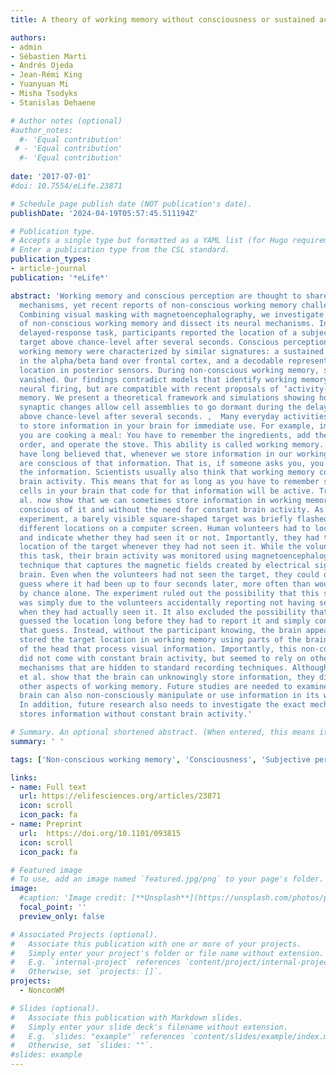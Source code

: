 ```yaml
---
title: A theory of working memory without consciousness or sustained activity

authors:
- admin
- Sébastien Marti
- Andrés Ojeda
- Jean-Rémi King
- Yuanyuan Mi
- Misha Tsodyks
- Stanislas Dehaene

# Author notes (optional)
#author_notes:
  #- 'Equal contribution'
 # - 'Equal contribution'
  #- 'Equal contribution'
  
date: '2017-07-01'
#doi: 10.7554/eLife.23871

# Schedule page publish date (NOT publication's date).
publishDate: '2024-04-19T05:57:45.511194Z'

# Publication type.
# Accepts a single type but formatted as a YAML list (for Hugo requirements).
# Enter a publication type from the CSL standard.
publication_types:
- article-journal
publication: '*eLife*'

abstract: 'Working memory and conscious perception are thought to share similar brain
  mechanisms, yet recent reports of non-conscious working memory challenge this view.
  Combining visual masking with magnetoencephalography, we investigate the reality
  of non-conscious working memory and dissect its neural mechanisms. In a spatial
  delayed-response task, participants reported the location of a subjectively unseen
  target above chance-level after several seconds. Conscious perception and conscious
  working memory were characterized by similar signatures: a sustained desynchronization
  in the alpha/beta band over frontal cortex, and a decodable representation of target
  location in posterior sensors. During non-conscious working memory, such activity
  vanished. Our findings contradict models that identify working memory with sustained
  neural firing, but are compatible with recent proposals of ‘activity-silent’ working
  memory. We present a theoretical framework and simulations showing how slowly decaying
  synaptic changes allow cell assemblies to go dormant during the delay, yet be retrieved
  above chance-level after several seconds. ,  Many everyday activities require you
  to store information in your brain for immediate use. For example, imagine that
  you are cooking a meal: You have to remember the ingredients, add them in the correct
  order, and operate the stove. This ability is called working memory. Researchers
  have long believed that, whenever we store information in our working memory, we
  are conscious of that information. That is, if someone asks you, you can report
  the information. Scientists usually also think that working memory comes with constant
  brain activity. This means that for as long as you have to remember something, the
  cells in your brain that code for that information will be active. Trübutschek et
  al. now show that we can sometimes store information in working memory without being
  conscious of it and without the need for constant brain activity. As part of the
  experiment, a barely visible square-shaped target was briefly flashed in 1 of 20
  different locations on a computer screen. Human volunteers had to locate the square
  and indicate whether they had seen it or not. Importantly, they had to guess the
  location of the target whenever they had not seen it. While the volunteers performed
  this task, their brain activity was monitored using magnetoencephalography, a noninvasive
  technique that captures the magnetic fields created by electrical signals in the
  brain. Even when the volunteers had not seen the target, they could often correctly
  guess where it had been up to four seconds later, more often than would be predicted
  by chance alone. The experiment ruled out the possibility that this so-called “blindsight”
  was simply due to the volunteers accidentally reporting not having seen a target,
  when they had actually seen it. It also excluded the possibility that the volunteers
  guessed the location long before they had to report it and simply consciously stored
  that guess. Instead, without the participant knowing, the brain appears to have
  stored the target location in working memory using parts of the brain near the back
  of the head that process visual information. Importantly, this non-conscious storage
  did not come with constant brain activity, but seemed to rely on other, “activity-silent”
  mechanisms that are hidden to standard recording techniques. Although Trübutschek
  et al. show that the brain can unknowingly store information, they did not test
  other aspects of working memory. Future studies are needed to examine whether the
  brain can also non-consciously manipulate or use information in its working memory.
  In addition, future research also needs to investigate the exact mechanism that
  stores information without constant brain activity.'

# Summary. An optional shortened abstract. (When entered, this means it won't be displayed on the front page)
summary: ' '

tags: ['Non-conscious working memory', 'Consciousness', 'Subjective perception', 'Memory', 'Activity-silent states', 'MEG', 'Machine learning', 'Computational modeling']

links:
- name: Full text
  url: https://elifesciences.org/articles/23871
  icon: scroll
  icon_pack: fa
- name: Preprint
  url:  https://doi.org/10.1101/093815
  icon: scroll
  icon_pack: fa

# Featured image
# To use, add an image named `featured.jpg/png` to your page's folder.
image:
  #caption: 'Image credit: [**Unsplash**](https://unsplash.com/photos/pLCdAaMFLTE)'
  focal_point: ''
  preview_only: false

# Associated Projects (optional).
#   Associate this publication with one or more of your projects.
#   Simply enter your project's folder or file name without extension.
#   E.g. `internal-project` references `content/project/internal-project/index.md`.
#   Otherwise, set `projects: []`.
projects:
  - NonconWM

# Slides (optional).
#   Associate this publication with Markdown slides.
#   Simply enter your slide deck's filename without extension.
#   E.g. `slides: "example"` references `content/slides/example/index.md`.
#   Otherwise, set `slides: ""`.
#slides: example
---
```

